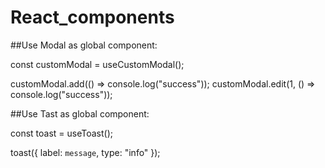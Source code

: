 # React_components


##Use Modal as global component:

const customModal = useCustomModal();

customModal.add(() => console.log("success"));
customModal.edit(1, () => console.log("success"));




##Use Tast as global component:

const toast = useToast();

toast({ label: `message`, type: "info" });